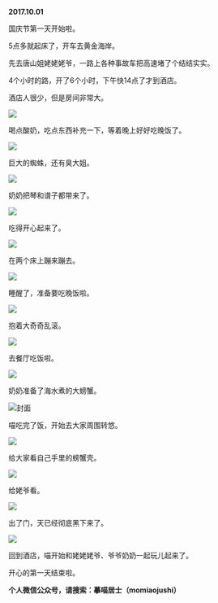 
          
**2017.10.01**

国庆节第一天开始啦。

5点多就起床了，开车去黄金海岸。

先去唐山姐姥姥姥爷，一路上各种事故车把高速堵了个结结实实。

4个小时的路，开了6个小时，下午快14点了才到酒店。

酒店人很少，但是房间非常大。


![](https://pic2.zhimg.com/v2-3e75050e060628c0b49db4eb24c81048.jpg)


喝点酸奶，吃点东西补充一下，等着晚上好好吃晚饭了。


![](https://pic1.zhimg.com/v2-8734ee7770964a953c778fefa2dd9972.jpg)


巨大的蜘蛛，还有臭大姐。


![](https://pic1.zhimg.com/v2-55ea2744840340d7117eab0d2bc93515.jpg)


奶奶把琴和谱子都带来了。


![](https://pic4.zhimg.com/v2-afb6746a00d11d66201f7f1f97377e2a.jpg)


吃得开心起来了。


![](https://pic3.zhimg.com/v2-1cc8db754a03a082ef68588dfdc13e05.jpg)


在两个床上蹦来蹦去。


![](https://pic1.zhimg.com/v2-f6eebb3583f2ca01d6930db1320f9100.jpg)


睡醒了，准备要吃晚饭啦。


![](https://pic3.zhimg.com/v2-88f00decbf524bf06c294da9e4c4e09c.jpg)


抱着大奇奇乱滚。


![](https://pic3.zhimg.com/v2-20bab36e18940e2d48596543518dc770.jpg)


去餐厅吃饭啦。


![](https://pic1.zhimg.com/v2-fc2270ef6dfedcd918cf95ab80b74f11.jpg)


奶奶准备了海水煮的大螃蟹。


![](https://pic1.zhimg.com/v2-d8cfcbd97e044d5bfb5162ce6e3db283.jpg)封面


喵吃完了饭，开始去大家周围转悠。


![](https://pic3.zhimg.com/v2-dcb3ae30a9f02debb37daf0824ad8df1.jpg)


给大家看自己手里的螃蟹壳。


![](https://pic3.zhimg.com/v2-115ff74458a99ee26f8cb2cfb015e3cc.jpg)


给姥爷看。


![](https://pic1.zhimg.com/v2-900b50f5be61cacfa2f481a323e8c2c1.jpg)


出了门，天已经彻底黑下来了。


![](https://pic2.zhimg.com/v2-5c75c19745c6b2c836e76d858fe685c0.jpg)


回到酒店，喵开始和姥姥姥爷、爷爷奶奶一起玩儿起来了。

开心的第一天结束啦。


**个人微信公众号，请搜索：摹喵居士（momiaojushi）**

        